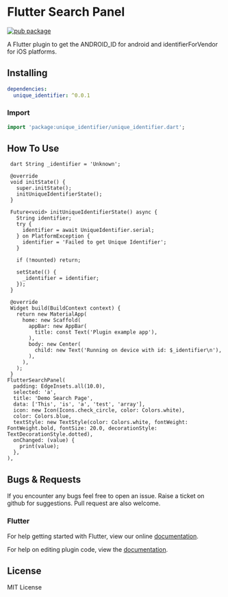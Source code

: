 # Flutter Search Panel

[![pub package](https://img.shields.io/badge/pub-0.0.1-green.svg)](https://pub.dartlang.org/packages/unique_identifier)

A Flutter plugin to get the ANDROID_ID for android and identifierForVendor for iOS platforms.

## Installing

```yaml
dependencies:
  unique_identifier: ^0.0.1
```

### Import

```dart
import 'package:unique_identifier/unique_identifier.dart';
```

## How To Use

```
 dart String _identifier = 'Unknown';
  
 @override
 void initState() {
   super.initState();
   initUniqueIdentifierState();
 }

 Future<void> initUniqueIdentifierState() async {
   String identifier;
   try {
     identifier = await UniqueIdentifier.serial;
   } on PlatformException {
     identifier = 'Failed to get Unique Identifier';
   }

   if (!mounted) return;

   setState(() {
     _identifier = identifier;
   });
 }

 @override
 Widget build(BuildContext context) {
   return new MaterialApp(
     home: new Scaffold(
       appBar: new AppBar(
         title: const Text('Plugin example app'),
       ),
       body: new Center(
         child: new Text('Running on device with id: $_identifier\n'),
       ),
     ),
   );
 }
FlutterSearchPanel(
  padding: EdgeInsets.all(10.0),
  selected: 'a',
  title: 'Demo Search Page',
  data: ['This', 'is', 'a', 'test', 'array'],
  icon: new Icon(Icons.check_circle, color: Colors.white),
  color: Colors.blue,
  textStyle: new TextStyle(color: Colors.white, fontWeight: FontWeight.bold, fontSize: 20.0, decorationStyle: TextDecorationStyle.dotted),
  onChanged: (value) {
    print(value);
  },
),
```

## Bugs & Requests

If you encounter any bugs feel free to open an issue. Raise a ticket on github for suggestions. Pull request are also welcome.

### Flutter

For help getting started with Flutter, view our online
[documentation](https://flutter.io/).

For help on editing plugin code, view the [documentation](https://flutter.io/platform-plugins/#edit-code).

## License

MIT License

